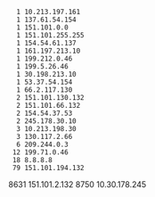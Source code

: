       1 10.213.197.161
      1 137.61.54.154
      1 151.101.0.0
      1 151.101.255.255
      1 154.54.61.137
      1 161.197.213.10
      1 199.212.0.46
      1 199.5.26.46
      1 30.198.213.10
      1 53.37.54.154
      1 66.2.117.130
      2 151.101.130.132
      2 151.101.66.132
      2 154.54.37.53
      2 245.178.30.10
      3 10.213.198.30
      3 130.117.2.66
      6 209.244.0.3
     12 199.71.0.46
     18 8.8.8.8
     79 151.101.194.132
   8631 151.101.2.132
   8750 10.30.178.245
